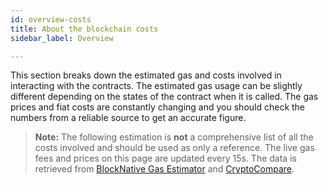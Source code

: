 ```yaml
---
id: overview-costs
title: About the blockchain costs
sidebar_label: Overview

---
```


This section breaks down the estimated gas and costs involved in interacting with the contracts. The estimated gas usage can be slightly different depending on the states of the contract when it is called. The gas prices and fiat costs are constantly changing and you should check the numbers from a reliable source to get an accurate figure.

>**Note:** The following estimation is **not** a comprehensive list of all the costs involved and should be used as only a reference. The live gas fees and prices on this page are updated every 15s. The data is retrieved from [BlockNative Gas Estimator](https://www.blocknative.com/gas-estimator) and [CryptoCompare](https://www.cryptocompare.com/).